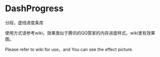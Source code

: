 # DashProgress
分段，虚线进度条库

使用方式请参考wiki，效果类似于腾讯的QQ管家的内存进度样式。wiki里有效果图。

Please refer to wiki for use，and You can see the effect picture.
